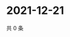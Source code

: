 # 2021-12-21

共 0 条

<!-- BEGIN WEIBO -->
<!-- 最后更新时间 Tue Dec 21 2021 11:16:22 GMT+0800 (China Standard Time) -->

<!-- END WEIBO -->
